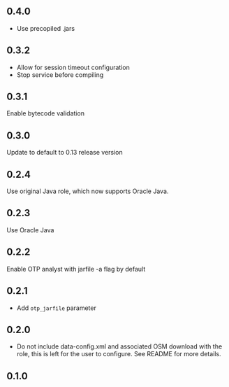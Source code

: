 ## 0.4.0

 - Use precopiled .jars

## 0.3.2

 - Allow for session timeout configuration
 - Stop service before compiling

## 0.3.1

Enable bytecode validation

## 0.3.0

Update to default to 0.13 release version

## 0.2.4

Use original Java role, which now supports Oracle Java.

## 0.2.3

Use Oracle Java

## 0.2.2

Enable OTP analyst with jarfile -a flag by default

## 0.2.1

- Add `otp_jarfile` parameter

## 0.2.0

- Do not include data-config.xml and associated OSM download with the role,
    this is left for the user to configure. See README for more details.

## 0.1.0
